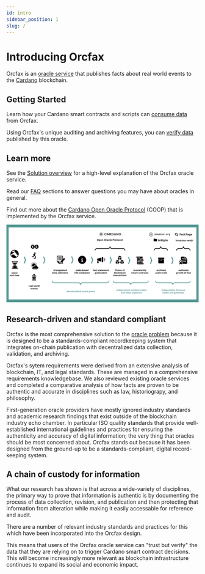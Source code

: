 ```yaml
---
id: intro
sidebar_position: 1
slug: /
---
```


# Introducing Orcfax

Orcfax is an [oracle service](oracle-basics) that publishes facts about real world events to the [Cardano](https://cardano.org/) blockchain.

## Getting Started

Learn how your Cardano smart contracts and scripts can [consume data](consume) from Orcfax.

Using Orcfax's unique auditing and archiving features, you can [verify data](verify) published by this oracle.

## Learn more

See the [Solution overview](solution) for a high-level explanation of the Orcfax oracle service.

Read our [FAQ](orcfax-architecture) sections to answer questions you may have about oracles in general.

Find out more about the [Cardano Open Oracle Protocol](coop) (COOP) that is implemented by the Orcfax service.


![Orcfax concept diagram](/img/orcfax-concept-diagram-march-2023.png)

## Research-driven and standard compliant
Orcfax is the most comprehensive solution to the [oracle problem](https://docs.orcfax.io/oracle-basics#3-what-is-the-oracle-problem) because it is designed to be a standards-compliant recordkeeping system that integrates on-chain publication with decentralized data collection, validation, and archiving. 

Orcfax's sytem requirements were derived from an extensive analysis of blockchain, IT, and legal standards. These are managed in a comprehensive requirements knowledgebase. We also reviewed existing oracle services and completed a comparative analysis of how facts are proven to be authentic and accurate in disciplines such as law, historiograpy, and philosophy. 

First-generation oracle providers have mostly ignored industry standards and academic research findings that exist outside of the blockchain industry echo chamber. In particular ISO quality standards that provide well-established international guidelines and practices for ensuring the authenticity and accuracy of digital information; the very thing that oracles should be most concerned about. Orcfax stands out because it has been designed from the ground-up to be a standards-compliant, digital record-keeping system.

## A chain of custody for information
What our research has shown is that across a wide-variety of disciplines, the primary way to prove that information is authentic is by documenting the process of data collection, revision, and publication and then protecting that information from alteration while making it easily accessable for reference and audit. 

There are a number of relevant industry standards and practices for this which have been incorporated into the Orcfax design.

This means that users of the Orcfax oracle service can "trust but verify" the data that they are relying on to trigger Cardano smart contract decisions. This will become increasingly more relevant as blockchain infrastructure continues to expand its social and economic impact.
